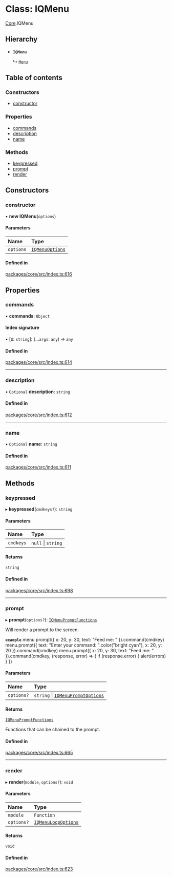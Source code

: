 # Class: IQMenu

[Core](../modules/Core.md).IQMenu

## Hierarchy

- **`IQMenu`**

  ↳ [`Menu`](Core.IQ.Core.Menu.md)

## Table of contents

### Constructors

- [constructor](Core.IQMenu.md#constructor)

### Properties

- [commands](Core.IQMenu.md#commands)
- [description](Core.IQMenu.md#description)
- [name](Core.IQMenu.md#name)

### Methods

- [keypressed](Core.IQMenu.md#keypressed)
- [prompt](Core.IQMenu.md#prompt)
- [render](Core.IQMenu.md#render)

## Constructors

### constructor

• **new IQMenu**(`options`)

#### Parameters

| Name | Type |
| :------ | :------ |
| `options` | [`IQMenuOptions`](../interfaces/Core.IQMenuOptions.md) |

#### Defined in

[packages/core/src/index.ts:616](https://github.com/iniquitybbs/iniquity/blob/2e1686f/packages/core/src/index.ts#L616)

## Properties

### commands

• **commands**: `Object`

#### Index signature

▪ [s: `string`]: (...`args`: `any`) => `any`

#### Defined in

[packages/core/src/index.ts:614](https://github.com/iniquitybbs/iniquity/blob/2e1686f/packages/core/src/index.ts#L614)

___

### description

• `Optional` **description**: `string`

#### Defined in

[packages/core/src/index.ts:612](https://github.com/iniquitybbs/iniquity/blob/2e1686f/packages/core/src/index.ts#L612)

___

### name

• `Optional` **name**: `string`

#### Defined in

[packages/core/src/index.ts:611](https://github.com/iniquitybbs/iniquity/blob/2e1686f/packages/core/src/index.ts#L611)

## Methods

### keypressed

▸ **keypressed**(`cmdkeys?`): `string`

#### Parameters

| Name | Type |
| :------ | :------ |
| `cmdkeys` | ``null`` \| `string` |

#### Returns

`string`

#### Defined in

[packages/core/src/index.ts:698](https://github.com/iniquitybbs/iniquity/blob/2e1686f/packages/core/src/index.ts#L698)

___

### prompt

▸ **prompt**(`options?`): [`IQMenuPromptFunctions`](../interfaces/Core.IQMenuPromptFunctions.md)

Will render a prompt to the screen.

**`example`**
menu.prompt({ x: 20, y: 30, text: "Feed me: " }).command(cmdkey)
menu.prompt({ text: "Enter your command: ".color("bright cyan"), x: 20, y: 20 }).command(cmdkey)
menu.prompt({ x: 20, y: 30, text: "Feed me: " }).command(cmdkey, (response, error) => {
     if (response.error) {
         alert(errors)
     }
 })

#### Parameters

| Name | Type |
| :------ | :------ |
| `options?` | `string` \| [`IQMenuPromptOptions`](../interfaces/Core.IQMenuPromptOptions.md) |

#### Returns

[`IQMenuPromptFunctions`](../interfaces/Core.IQMenuPromptFunctions.md)

Functions that can be chained to the prompt.

#### Defined in

[packages/core/src/index.ts:665](https://github.com/iniquitybbs/iniquity/blob/2e1686f/packages/core/src/index.ts#L665)

___

### render

▸ **render**(`module`, `options?`): `void`

#### Parameters

| Name | Type |
| :------ | :------ |
| `module` | `Function` |
| `options?` | [`IQMenuLoopOptions`](../interfaces/Core.IQMenuLoopOptions.md) |

#### Returns

`void`

#### Defined in

[packages/core/src/index.ts:623](https://github.com/iniquitybbs/iniquity/blob/2e1686f/packages/core/src/index.ts#L623)
